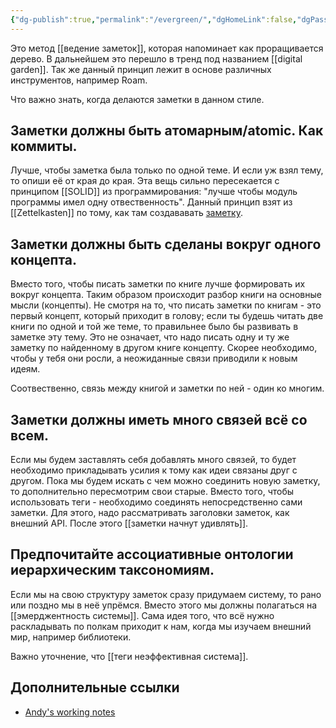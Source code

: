 ```yaml
---
{"dg-publish":true,"permalink":"/evergreen/","dgHomeLink":false,"dgPassFrontmatter":true}
---
```



Это метод [[ведение заметок]], которая напоминает как проращивается дерево. В дальнейшем это перешло в тренд под названием [[digital garden]].
Так же данный принцип лежит в основе различных инструментов, например Roam.

Что важно знать, когда делаются заметки в данном стиле.

## Заметки должны быть атомарным/atomic. Как коммиты.

Лучше, чтобы заметка была только по одной теме. И если уж взял тему, то опиши её от края до края.
Эта вещь сильно пересекается с принципом [[SOLID]] из программирования: "лучше чтобы модуль программы имел одну отвественность".
Данный принцип взят из [[Zettelkasten]] по тому, как там создававать [заметку](https://zettelkasten.de/posts/create-zettel-from-reading-notes/).

## Заметки должны быть сделаны вокруг одного концепта.

Вместо того, чтобы писать заметки по книге лучше формировать их вокруг концепта.
Таким образом происходит разбор книги на основные мысли (концепты).
Не смотря на то, что писать заметки по книгам - это первый концепт, который приходит в голову; если ты будешь читать две книги по одной и той же теме, то правильнее было бы развивать в заметке эту тему.
Это не означает, что надо писать одну и ту же заметку по найденному в другом книге концепту.
Скорее необходимо, чтобы у тебя они росли, а неожиданные связи приводили к новым идеям.

Соотвественно, связь между книгой и заметки по ней - один ко многим.

## Заметки должны иметь много связей всё со всем.

Если мы будем заставлять себя добавлять много связей, то будет необходимо прикладывать усилия к тому как идеи связаны друг с другом.
Пока мы будем искать с чем можно соединить новую заметку, то дополнительно пересмотрим свои старые.
Вместо того, чтобы использовать теги - необходимо соединять непосредственно сами заметки.
Для этого, надо рассматривать заголовки заметок, как внешний API.
После этого [[заметки начнут удивлять]].

## Предпочитайте ассоциативные онтологии иерархическим таксономиям.

Если мы на свою структуру заметок сразу придумаем систему, то рано или поздно мы в неё упрёмся.
Вместо этого мы должны полагаться на [[эмерджентность системы]].
Сама идея того, что всё нужно раскладывать по полкам приходит к нам, когда мы изучаем внешний мир, например библиотеки.

Важно уточнение, что [[теги неэффективная система]].

## Дополнительные ссылки

- [Andy's working notes](https://notes.andymatuschak.org/Evergreen_notes)
